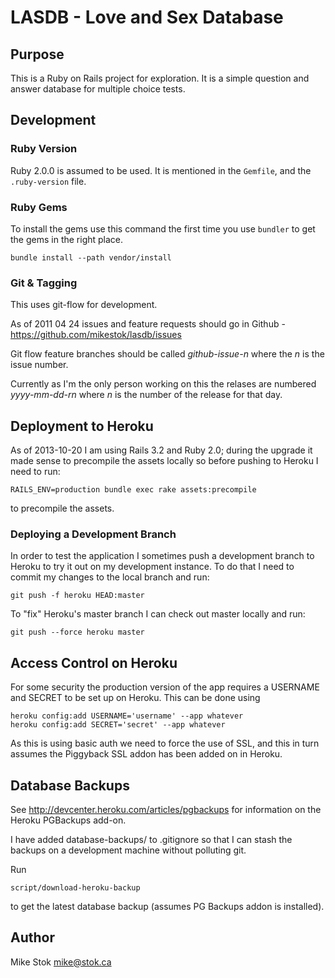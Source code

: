 # LASDB - Love and Sex Database

## Purpose

This is a Ruby on Rails project for exploration. It is a simple question and
answer database for multiple choice tests.

## Development

### Ruby Version

Ruby 2.0.0 is assumed to be used. It is mentioned in the `Gemfile`, and
the `.ruby-version` file.

### Ruby Gems

To install the gems use this command the first time you use `bundler` to
get the gems in the right place.

    bundle install --path vendor/install

### Git & Tagging

This uses git-flow for development.

As of 2011 04 24 issues and feature requests should go in Github -
https://github.com/mikestok/lasdb/issues 

Git flow feature branches should be called _github-issue-_*n* where
the *n* is the issue number.

Currently as I'm the only person working on this the relases are
numbered *yyyy-mm-dd-*r*n* where *n* is the number of the release for
that day.

## Deployment to Heroku

As of 2013-10-20 I am using Rails 3.2 and Ruby 2.0; during the upgrade it
made sense to precompile the assets locally so before pushing to Heroku I
need to run:

    RAILS_ENV=production bundle exec rake assets:precompile

to precompile the assets.

### Deploying a Development Branch

In order to test the application I sometimes push a development branch to 
Heroku to try it out on my development instance. To do that I need to commit
my changes to the local branch and run:

    git push -f heroku HEAD:master

To "fix" Heroku's master branch I can check out master locally and run:

    git push --force heroku master

## Access Control on Heroku

For some security the production version of the app requires a USERNAME
and SECRET to be set up on Heroku.  This can be done using

    heroku config:add USERNAME='username' --app whatever
    heroku config:add SECRET='secret' --app whatever

As this is using basic auth we need to force the use of SSL, and this 
in turn assumes the Piggyback SSL addon has been added on in Heroku.

## Database Backups

See http://devcenter.heroku.com/articles/pgbackups for information on
the Heroku PGBackups add-on.

I have added database-backups/ to .gitignore so that I can stash the
backups on a development machine without polluting git.

Run

    script/download-heroku-backup

to get the latest database backup (assumes PG Backups addon is installed).

## Author

Mike Stok <mike@stok.ca>
